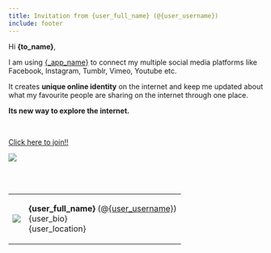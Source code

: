 ```yaml
---
title: Invitation from {user_full_name} (@{user_username})
include: footer
---
```


Hi **{to_name}**,

I am using [{_app_name}]({_app_base_url}) to connect  my multiple social media platforms like Facebook, Instagram, Tumblr, Vimeo, Youtube etc.

It creates **unique online identity** on the internet and keep me updated about what my favourite people are sharing on the internet through one place.

**Its new way to explore the internet.**

<br>

<a class="btn btn-block" href="{_app_base_url}/?invited_by='.{user_username}">Click here to join!!</a>
<br>

[![](https://s3.amazonaws.com/trolley/attachments/20140718-183105_Untitled-5.png)]({_app_base_url}/?invited_by={user_username})

<br>
<br>

<div class="media">
  <table>
    <tbody>
      <tr>
        <td class="media-object"><img class="img-circle" src="{user_profile_image_url}"></td>
        <td>
          <p>
            <strong>{user_full_name}</strong> (@<a href="{_app_base_url}/@{user_username}">{user_username}</a>)<br>
            {user_bio}<br>
            {user_location}
          </p>
        </td>
      </tr>
    </tbody>
  </table>
</div>
